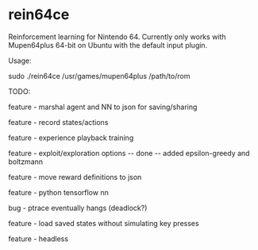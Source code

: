 # rein64ce
Reinforcement learning for Nintendo 64.
Currently only works with Mupen64plus 64-bit on Ubuntu with the default input plugin.

Usage:

sudo ./rein64ce /usr/games/mupen64plus /path/to/rom



TODO:

feature - marshal agent and NN to json for saving/sharing

feature - record states/actions

feature - experience playback training

feature - exploit/exploration options -- done -- added epsilon-greedy and boltzmann

feature - move reward definitions to json

feature - python tensorflow nn

bug - ptrace eventually hangs (deadlock?)

feature - load saved states without simulating key presses

feature - headless

